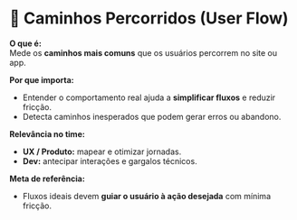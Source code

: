 # 🧭 Caminhos Percorridos (User Flow)

**O que é:**  
Mede os **caminhos mais comuns** que os usuários percorrem no site ou app.

**Por que importa:**  
- Entender o comportamento real ajuda a **simplificar fluxos** e reduzir fricção.  
- Detecta caminhos inesperados que podem gerar erros ou abandono.

**Relevância no time:**  
- **UX / Produto:** mapear e otimizar jornadas.  
- **Dev:** antecipar interações e gargalos técnicos.

**Meta de referência:**  
- Fluxos ideais devem **guiar o usuário à ação desejada** com mínima fricção.
